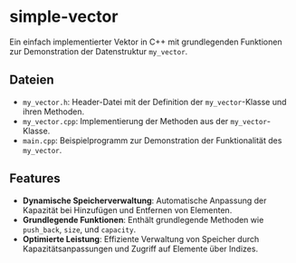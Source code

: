 # simple-vector

Ein einfach implementierter Vektor in C++ mit grundlegenden Funktionen zur Demonstration der Datenstruktur `my_vector`.

## Dateien

- `my_vector.h`: Header-Datei mit der Definition der `my_vector`-Klasse und ihren Methoden.
- `my_vector.cpp`: Implementierung der Methoden aus der `my_vector`-Klasse.
- `main.cpp`: Beispielprogramm zur Demonstration der Funktionalität des `my_vector`.

## Features

- **Dynamische Speicherverwaltung**: Automatische Anpassung der Kapazität bei Hinzufügen und Entfernen von Elementen.
- **Grundlegende Funktionen**: Enthält grundlegende Methoden wie `push_back`, `size`, und `capacity`.
- **Optimierte Leistung**: Effiziente Verwaltung von Speicher durch Kapazitätsanpassungen und Zugriff auf Elemente über Indizes.

